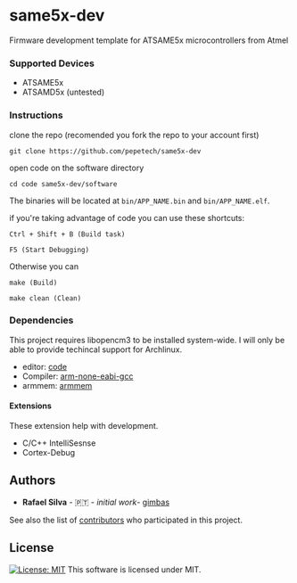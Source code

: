 # same5x-dev
Firmware development template for ATSAME5x microcontrollers from Atmel

### Supported Devices
- ATSAME5x
- ATSAMD5x (untested)

### Instructions

clone the repo (recomended you fork the repo to your account first)
```
git clone https://github.com/pepetech/same5x-dev
```

open code on the software directory

```
cd code same5x-dev/software

```

The binaries will be located at `bin/APP_NAME.bin` and `bin/APP_NAME.elf`.

if you're taking advantage of code you can use these shortcuts:
```
Ctrl + Shift + B (Build task)
```
```
F5 (Start Debugging)
```

Otherwise you can
```
make (Build)
```
```
make clean (Clean)
```

### Dependencies

This project requires libopencm3 to be installed system-wide. I will only be able
to provide techincal support for Archlinux.

  - editor: [code](https://www.archlinux.org/packages/community/x86_64/code/)
  - Compiler: [arm-none-eabi-gcc](https://www.archlinux.org/packages/community/x86_64/arm-none-eabi-gcc/)
  - armmem: [armmem](https://github.com/vankxr/armmem)

#### Extensions

These extension help with development.

  - C/C++ IntelliSesnse 
  - Cortex-Debug

## Authors

* **Rafael Silva** - :portugal: - *initial work*- [gimbas](https://github.com/gimbas)

See also the list of [contributors](https://github.com/gimbas/nixie_clock/graphs/contributors) who participated in this project.

## License

[![License: MIT](https://img.shields.io/badge/License-MIT-yellow.svg)](https://opensource.org/licenses/MIT)
This software is licensed under MIT.